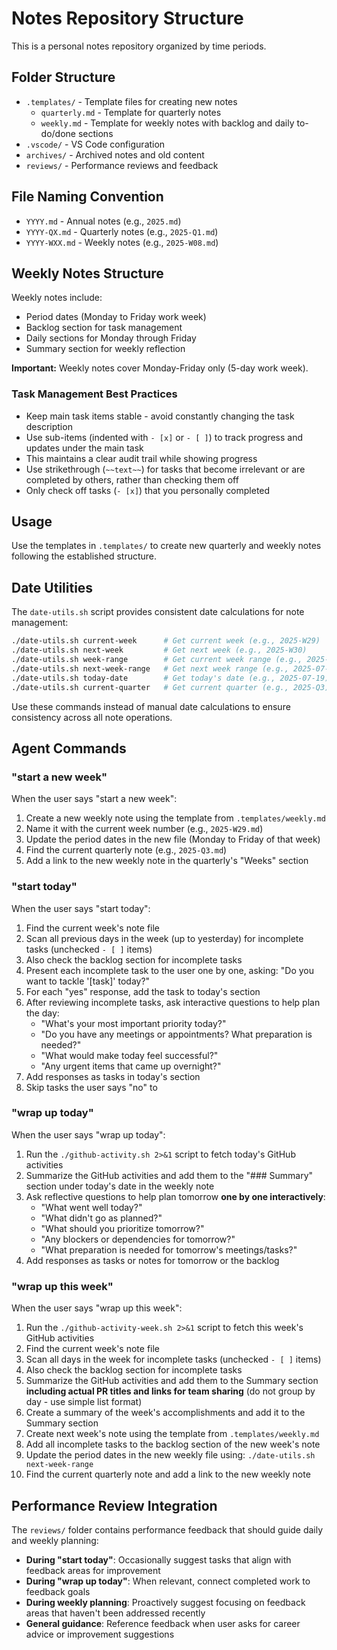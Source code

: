 # Notes Repository Structure

This is a personal notes repository organized by time periods.

## Folder Structure

- `.templates/` - Template files for creating new notes
  - `quarterly.md` - Template for quarterly notes
  - `weekly.md` - Template for weekly notes with backlog and daily to-do/done sections
- `.vscode/` - VS Code configuration
- `archives/` - Archived notes and old content
- `reviews/` - Performance reviews and feedback

## File Naming Convention

- `YYYY.md` - Annual notes (e.g., `2025.md`)
- `YYYY-QX.md` - Quarterly notes (e.g., `2025-Q1.md`)
- `YYYY-WXX.md` - Weekly notes (e.g., `2025-W08.md`)

## Weekly Notes Structure

Weekly notes include:
- Period dates (Monday to Friday work week)
- Backlog section for task management
- Daily sections for Monday through Friday
- Summary section for weekly reflection

**Important:** Weekly notes cover Monday-Friday only (5-day work week).

### Task Management Best Practices

- Keep main task items stable - avoid constantly changing the task description
- Use sub-items (indented with `- [x]` or `- [ ]`) to track progress and updates under the main task
- This maintains a clear audit trail while showing progress
- Use strikethrough (`~~text~~`) for tasks that become irrelevant or are completed by others, rather than checking them off
- Only check off tasks (`- [x]`) that you personally completed

## Usage

Use the templates in `.templates/` to create new quarterly and weekly notes following the established structure.

## Date Utilities

The `date-utils.sh` script provides consistent date calculations for note management:

```bash
./date-utils.sh current-week      # Get current week (e.g., 2025-W29)
./date-utils.sh next-week         # Get next week (e.g., 2025-W30)
./date-utils.sh week-range        # Get current week range (e.g., 2025-07-14 ~ 2025-07-18)
./date-utils.sh next-week-range   # Get next week range (e.g., 2025-07-21 ~ 2025-07-25)
./date-utils.sh today-date        # Get today's date (e.g., 2025-07-19)
./date-utils.sh current-quarter   # Get current quarter (e.g., 2025-Q3)
```

Use these commands instead of manual date calculations to ensure consistency across all note operations.

## Agent Commands

### "start a new week"
When the user says "start a new week":
1. Create a new weekly note using the template from `.templates/weekly.md`
2. Name it with the current week number (e.g., `2025-W29.md`)
3. Update the period dates in the new file (Monday to Friday of that week)
4. Find the current quarterly note (e.g., `2025-Q3.md`)
5. Add a link to the new weekly note in the quarterly's "Weeks" section

### "start today"
When the user says "start today":
1. Find the current week's note file
2. Scan all previous days in the week (up to yesterday) for incomplete tasks (unchecked `- [ ]` items)
3. Also check the backlog section for incomplete tasks
4. Present each incomplete task to the user one by one, asking: "Do you want to tackle '[task]' today?"
5. For each "yes" response, add the task to today's section
6. After reviewing incomplete tasks, ask interactive questions to help plan the day:
   - "What's your most important priority today?"
   - "Do you have any meetings or appointments? What preparation is needed?"
   - "What would make today feel successful?"
   - "Any urgent items that came up overnight?"
7. Add responses as tasks in today's section
8. Skip tasks the user says "no" to

### "wrap up today"
When the user says "wrap up today":
1. Run the `./github-activity.sh 2>&1` script to fetch today's GitHub activities
2. Summarize the GitHub activities and add them to the "### Summary" section under today's date in the weekly note
3. Ask reflective questions to help plan tomorrow **one by one interactively**:
   - "What went well today?"
   - "What didn't go as planned?"
   - "What should you prioritize tomorrow?"
   - "Any blockers or dependencies for tomorrow?"
   - "What preparation is needed for tomorrow's meetings/tasks?"
4. Add responses as tasks or notes for tomorrow or the backlog

### "wrap up this week"
When the user says "wrap up this week":
1. Run the `./github-activity-week.sh 2>&1` script to fetch this week's GitHub activities
2. Find the current week's note file
3. Scan all days in the week for incomplete tasks (unchecked `- [ ]` items)
4. Also check the backlog section for incomplete tasks
5. Summarize the GitHub activities and add them to the Summary section **including actual PR titles and links for team sharing** (do not group by day - use simple list format)
6. Create a summary of the week's accomplishments and add it to the Summary section
7. Create next week's note using the template from `.templates/weekly.md`
8. Add all incomplete tasks to the backlog section of the new week's note
9. Update the period dates in the new weekly file using: `./date-utils.sh next-week-range`
10. Find the current quarterly note and add a link to the new weekly note

## Performance Review Integration

The `reviews/` folder contains performance feedback that should guide daily and weekly planning:

- **During "start today"**: Occasionally suggest tasks that align with feedback areas for improvement
- **During "wrap up today"**: When relevant, connect completed work to feedback goals
- **During weekly planning**: Proactively suggest focusing on feedback areas that haven't been addressed recently
- **General guidance**: Reference feedback when user asks for career advice or improvement suggestions